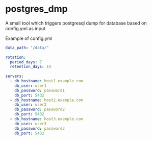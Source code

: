 # postgres_dmp
A small tool which triggers postgresql dump for database based on config.yml as input

Example of config.yml

```yaml
data_path: "/data/"
 
rotation:
  period_days: 7
  retention_days: 14
 
servers:
  - db_hostname: host1.example.com
    db_user: user1
    db_password: password1
    db_port: 5432
  - db_hostname: host2.example.com
    db_user: user2
    db_password: password2
    db_port: 5432
  - db_hostname: host3.example.com
    db_user: user3
    db_password: password3
    db_port: 5432
```
